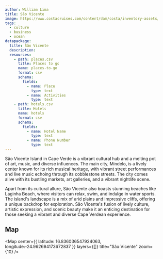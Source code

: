```yaml
---
author: William Lima
title: São Vicente
image: https://www.costacruises.com/content/dam/costa/inventory-assets/ports/SUD/sud-capo%20verde_mindelo-port-1.jpg.image.3360.1572.high.jpg
tags:
  - culture
  - business
  - ocean
datapackage:
  title: São Vicente
  description:
  resources:
    - path: places.csv
      title: Places to go
      name: places-to-go
      format: csv
      schema:
        fields:
          - name: Place
            type: text
          - name: Activities
            type: text
    - path: hotels.csv
      title: Hotels
      name: hotels
      format: csv
      schema:
        fields:
          - name: Hotel Name
            type: text
          - name: Phone Number
            type: text
---
```


São Vicente Island in Cape Verde is a vibrant cultural hub and a melting pot of art, music, and diverse influences. The main city, Mindelo, is a lively center known for its rich musical heritage, with vibrant street performances and live music echoing through its cobblestone streets. The city comes alive with its bustling markets, art galleries, and a vibrant nightlife scene.

Apart from its cultural allure, São Vicente also boasts stunning beaches like Laginha Beach, where visitors can relax, swim, and indulge in water sports. The island's landscape is a mix of arid plains and impressive cliffs, offering a unique backdrop for exploration. São Vicente's fusion of lively culture, artistic expression, and scenic beauty make it an enticing destination for those seeking a vibrant and diverse Cape Verdean experience.

## Map

<Map
center={{
  latitude: 16.836036547924063,
  longitude:-24.962694173672837
}}
layers={[]}
title="São Vicente"
zoom={10}
/>
